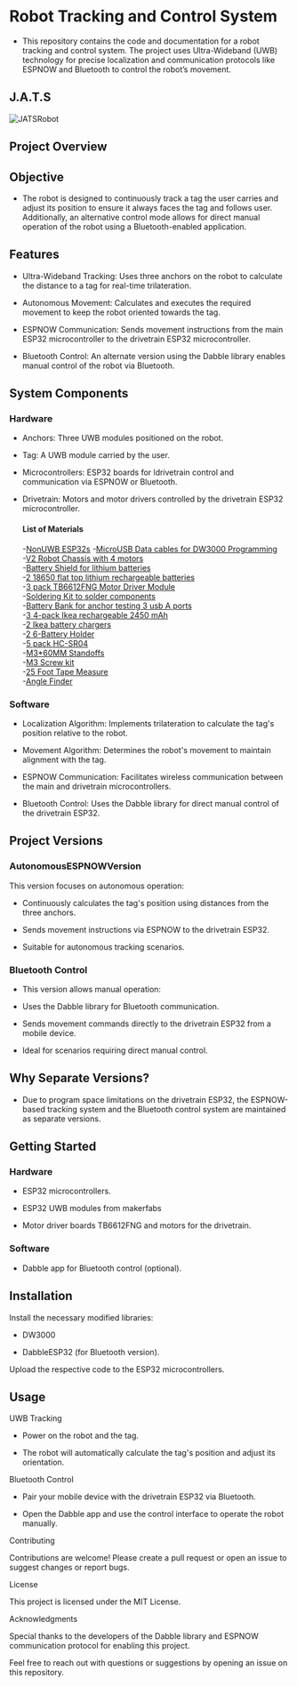# Robot Tracking and Control System

- This repository contains the code and documentation for a robot tracking and control system. The project uses Ultra-Wideband (UWB) technology for precise localization and communication protocols like ESPNOW and Bluetooth to control the robot’s movement.

 ## J.A.T.S 
![JATSRobot](https://github.com/user-attachments/assets/757c6047-97f3-4dc4-a8a2-c3c77859cde7)


## Project Overview

## Objective

- The robot is designed to continuously track a tag the user carries and adjust its position to ensure it always faces the tag and follows user. Additionally, an alternative control mode allows for direct manual operation of the robot using a Bluetooth-enabled application.

## Features

- Ultra-Wideband Tracking: Uses three anchors on the robot to calculate the distance to a tag for real-time trilateration.

- Autonomous Movement: Calculates and executes the required movement to keep the robot oriented towards the tag.

- ESPNOW Communication: Sends movement instructions from the main ESP32 microcontroller to the drivetrain ESP32 microcontroller.

- Bluetooth Control: An alternate version using the Dabble library enables manual control of the robot via Bluetooth.

## System Components

### Hardware

- Anchors: Three UWB modules positioned on the robot.

- Tag: A UWB module carried by the user.

- Microcontrollers: ESP32 boards for ldrivetrain control and communication via ESPNOW or Bluetooth.

- Drivetrain: Motors and motor drivers controlled by the drivetrain ESP32 microcontroller.

  #### List of Materials
  -[NonUWB ESP32s](https://www.amazon.com/dp/B0B764963C?ref=ppx_yo2ov_dt_b_fed_asin_title&th=1)
  -[MicroUSB Data cables for DW3000 Programming](https://www.amazon.com/gp/product/B07QB6KL85/ref=ppx_od_dt_b_asin_title_s00?ie=UTF8&th=1)               
  -[V2 Robot Chassis with 4 motors](https://www.amazon.com/dp/B08LK1RDXM?ref=ppx_yo2ov_dt_b_fed_asin_title)                                             
  -[Battery Shield for lithium batteries](https://www.amazon.com/dp/B07SZKNST4?ref=ppx_yo2ov_dt_b_fed_asin_title&th=1)                                      
  -[2 18650 flat top lithium rechargeable batteries](https://www.amazon.com/dp/B0CRNSFQGX?ref=ppx_yo2ov_dt_b_fed_asin_title)                     
  -[3 pack TB6612FNG Motor Driver Module](https://www.amazon.com/dp/B08J3S6G2N?ref=ppx_yo2ov_dt_b_fed_asin_title)           
  -[Soldering Kit to solder components](https://www.amazon.com/dp/B08PZBPXLZ?ref=ppx_yo2ov_dt_b_fed_asin_title) 		      
  -[Battery Bank for anchor testing 3 usb A ports](https://www.amazon.com/dp/B0C147N71M?ref=ppx_yo2ov_dt_b_fed_asin_title)                        
  -[3 4-pack Ikea rechargeable 2450 mAh](https://www.ikea.com/us/en/p/ladda-rechargeable-battery-hr06-aa-1-2v-50504692/)    
  -[2 Ikea battery chargers](https://www.ikea.com/us/en/p/stenkol-battery-charger-50506525/)   
  -[2 6-Battery Holder](https://www.amazon.com/dp/B0858ZNNPK?ref=ppx_yo2ov_dt_b_fed_asin_title) 	      
  -[5 pack HC-SR04](https://www.amazon.com/dp/B01JG09DCK?ref_=ppx_hzod_title_dt_b_fed_asin_title_0_0&th=1) 			       
  -[M3*60MM Standoffs](https://www.amazon.com/dp/B09WHMMNLX?ref_=ppx_hzod_title_dt_b_fed_asin_title_1_0&th=1) 		                
  -[M3 Screw kit](https://www.amazon.com/gp/product/B08N5TJ2XV/ref=ox_sc_saved_title_1?smid=A2BPIUS9TNF8L5&th=1) 	        
  -[25 Foot Tape Measure](https://www.harborfreight.com/hand-tools/measuring-marking/tape-measures/25-ft-x-1-in-quikfind-tape-measure-with-abs-casing-69030.html) 		       
  -[Angle Finder](https://www.harborfreight.com/multi-purpose-angle-finder-57318.html) 				   


### Software

- Localization Algorithm: Implements trilateration to calculate the tag's position relative to the robot.

- Movement Algorithm: Determines the robot's movement to maintain alignment with the tag.

- ESPNOW Communication: Facilitates wireless communication between the main and drivetrain microcontrollers.

- Bluetooth Control: Uses the Dabble library for direct manual control of the drivetrain ESP32.

## Project Versions

### AutonomousESPNOWVersion
This version focuses on autonomous operation:

- Continuously calculates the tag's position using distances from the three anchors.

- Sends movement instructions via ESPNOW to the drivetrain ESP32.

- Suitable for autonomous tracking scenarios.

### Bluetooth Control

- This version allows manual operation:

- Uses the Dabble library for Bluetooth communication.

- Sends movement commands directly to the drivetrain ESP32 from a mobile device.

- Ideal for scenarios requiring direct manual control.

## Why Separate Versions?

- Due to program space limitations on the drivetrain ESP32, the ESPNOW-based tracking system and the Bluetooth control system are maintained as separate versions.

## Getting Started

### Hardware

- ESP32 microcontrollers.

- ESP32 UWB modules from makerfabs

- Motor driver boards TB6612FNG and motors for the drivetrain.

### Software

- Dabble app for Bluetooth control (optional).

## Installation

Install the necessary modified libraries:

- DW3000

- DabbleESP32 (for Bluetooth version).

Upload the respective code to the ESP32 microcontrollers.

## Usage

UWB Tracking

- Power on the robot and the tag.

- The robot will automatically calculate the tag's position and adjust its orientation.

Bluetooth Control

- Pair your mobile device with the drivetrain ESP32 via Bluetooth.

- Open the Dabble app and use the control interface to operate the robot manually.

Contributing

Contributions are welcome! Please create a pull request or open an issue to suggest changes or report bugs.

License

This project is licensed under the MIT License. 

Acknowledgments

Special thanks to the developers of the Dabble library and ESPNOW communication protocol for enabling this project.

Feel free to reach out with questions or suggestions by opening an issue on this repository.

